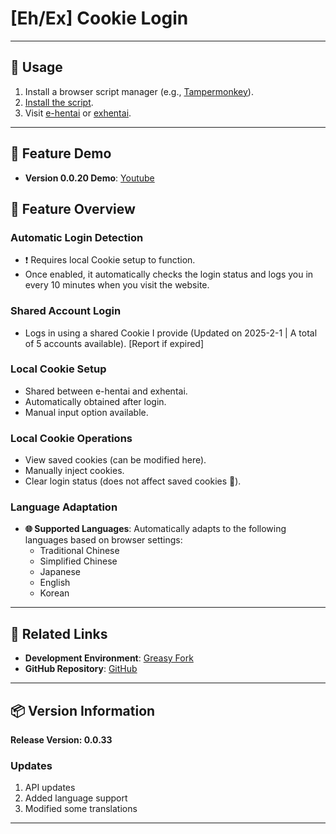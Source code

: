 # **[Eh/Ex] Cookie Login**

---

## **👻 Usage**

1. Install a browser script manager (e.g., [Tampermonkey](https://chrome.google.com/webstore/detail/tampermonkey/dhdgffkkebhmkfjojejmpbldmpobfkfo)).
2. [Install the script](https://update.greasyfork.org/scripts/470710/%5BEEx-Hentai%5D%20AutoLogin.user.js).
3. Visit [e-hentai](https://e-hentai.org/) or [exhentai](https://exhentai.org/).

---

## **👀 Feature Demo**

- **Version 0.0.20 Demo**: [Youtube](https://www.youtube.com/watch?v=NOidYkgINY8)

## **📜 Feature Overview**

### **Automatic Login Detection**
- ❗️ Requires local Cookie setup to function.
- Once enabled, it automatically checks the login status and logs you in every 10 minutes when you visit the website.

### **Shared Account Login**
- Logs in using a shared Cookie I provide (Updated on 2025-2-1 | A total of 5 accounts available). [Report if expired]

### **Local Cookie Setup**
- Shared between e-hentai and exhentai.
- Automatically obtained after login.
- Manual input option available.

### **Local Cookie Operations**
- View saved cookies (can be modified here).
- Manually inject cookies.
- Clear login status (does not affect saved cookies 🍪).

### **Language Adaptation**
- **🌐 Supported Languages**: Automatically adapts to the following languages based on browser settings:
  - Traditional Chinese
  - Simplified Chinese
  - Japanese
  - English
  - Korean

---

## **🔗 Related Links**

- **Development Environment**: [Greasy Fork](https://greasyfork.org/zh-TW/users/989635-canaan-hs)  
- **GitHub Repository**: [GitHub](https://github.com/Canaan-HS/MonkeyScript/tree/main/ExAutoLogin)

---

## **📦 Version Information**

**Release Version: 0.0.33**

### **Updates**
1. API updates
2. Added language support
3. Modified some translations

---